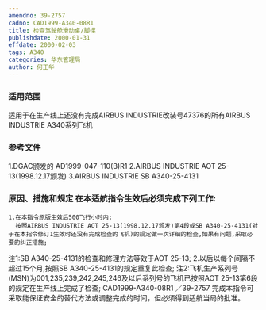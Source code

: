 ```yaml
---
amendno: 39-2757
cadno: CAD1999-A340-08R1
title: 检查驾驶舱滑动桌/脚撑
publishdate: 2000-01-31
effdate: 2000-02-03
tags: A340
categories: 华东管理局
author: 何正华
---
```


### 适用范围 
适用于在生产线上还没有完成AIRBUS INDUSTRIE改装号47376的所有AIRBUS INDUSTRIE A340系列飞机

<!--more-->
### 参考文件
1.DGAC颁发的 AD1999-047-110(B)R1 
    2.AIRBUS INDUSTRIE AOT 25-13(1998.12.17颁发)     3.AIRBUS INDUSTRIE SB A340-25-4131 

### 原因、措施和规定     在本适航指令生效后必须完成下列工作: 
    1.在本指令原版生效后500飞行小时内: 
      按照AIRBUS INDUSTRIE AOT 25-13(1998.12.17颁发)第4段或SB A340-25-4131(对于在本指令修订1生效时还没有完成检查的飞机)的规定做一次详细的检查,如果有问题,采取必要的纠正措施; 
注1:SB A340-25-4131的检查和修理方法等效于AOT 25-13; 
    2.以后以每个间隔不超过15个月,按照SB A340-25-4131的规定重复此检查; 
    注2:飞机生产系列号(MSN)为001,235,239,242,245,246及以后系列号的飞机已按照AOT 25-13第6段的规定在生产线上完成了检查; 
       CAD1999-A340-08R1   ／39-2757 
    完成本指令可采取能保证安全的替代方法或调整完成的时间，但必须得到适航当局的批准。
